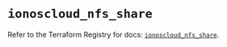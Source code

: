 # `ionoscloud_nfs_share`

Refer to the Terraform Registry for docs: [`ionoscloud_nfs_share`](https://registry.terraform.io/providers/ionos-cloud/ionoscloud/6.7.6/docs/resources/nfs_share).
